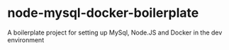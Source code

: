 # node-mysql-docker-boilerplate
A boilerplate project for setting up MySql, Node.JS and Docker in the dev environment 
